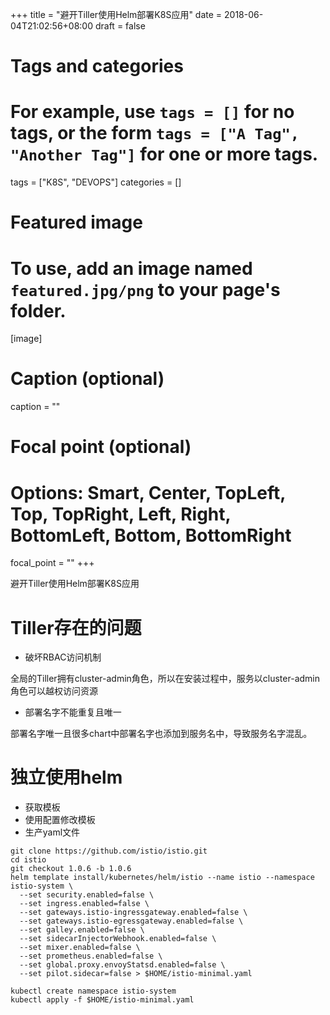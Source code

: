 +++
title = "避开Tiller使用Helm部署K8S应用"
date = 2018-06-04T21:02:56+08:00
draft = false

# Tags and categories
# For example, use `tags = []` for no tags, or the form `tags = ["A Tag", "Another Tag"]` for one or more tags.
tags = ["K8S", "DEVOPS"]
categories = []

# Featured image
# To use, add an image named `featured.jpg/png` to your page's folder. 
[image]
  # Caption (optional)
  caption = ""

  # Focal point (optional)
  # Options: Smart, Center, TopLeft, Top, TopRight, Left, Right, BottomLeft, Bottom, BottomRight
  focal_point = ""
+++

避开Tiller使用Helm部署K8S应用

# Tiller存在的问题

- 破坏RBAC访问机制

全局的Tiller拥有cluster-admin角色，所以在安装过程中，服务以cluster-admin
角色可以越权访问资源

- 部署名字不能重复且唯一

部署名字唯一且很多chart中部署名字也添加到服务名中，导致服务名字混乱。

# 独立使用helm

- 获取模板
- 使用配置修改模板
- 生产yaml文件

```
git clone https://github.com/istio/istio.git
cd istio
git checkout 1.0.6 -b 1.0.6
helm template install/kubernetes/helm/istio --name istio --namespace istio-system \
  --set security.enabled=false \
  --set ingress.enabled=false \
  --set gateways.istio-ingressgateway.enabled=false \
  --set gateways.istio-egressgateway.enabled=false \
  --set galley.enabled=false \
  --set sidecarInjectorWebhook.enabled=false \
  --set mixer.enabled=false \
  --set prometheus.enabled=false \
  --set global.proxy.envoyStatsd.enabled=false \
  --set pilot.sidecar=false > $HOME/istio-minimal.yaml

kubectl create namespace istio-system
kubectl apply -f $HOME/istio-minimal.yaml
```

